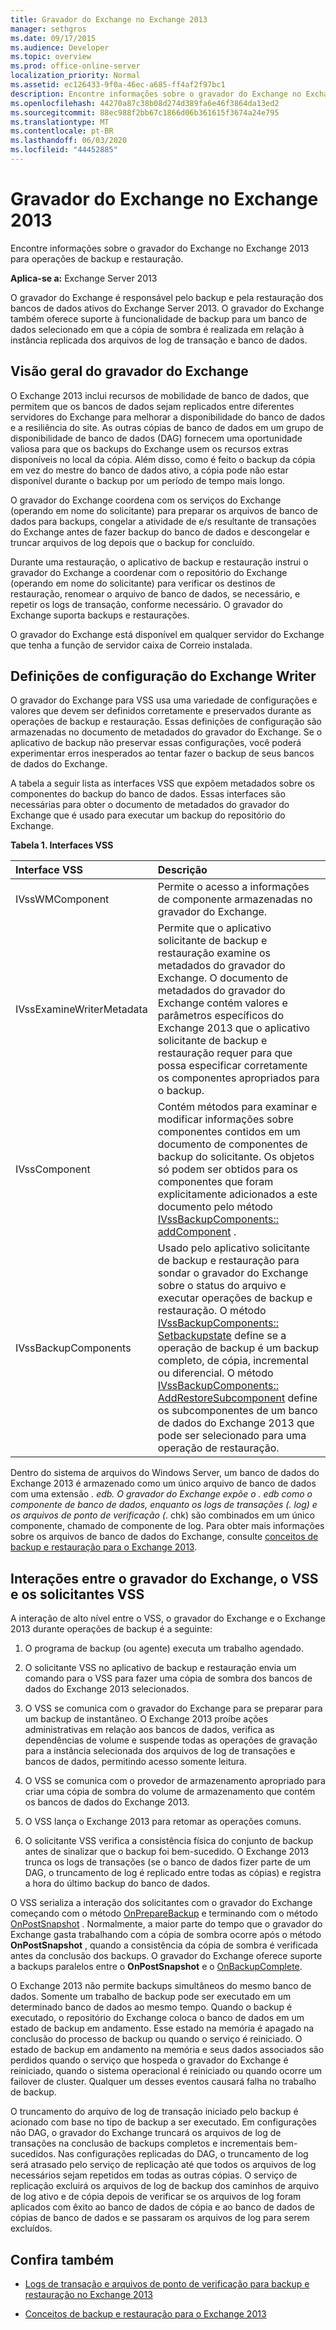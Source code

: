 ```yaml
---
title: Gravador do Exchange no Exchange 2013
manager: sethgros
ms.date: 09/17/2015
ms.audience: Developer
ms.topic: overview
ms.prod: office-online-server
localization_priority: Normal
ms.assetid: ec126433-9f0a-46ec-a685-ff4af2f97bc1
description: Encontre informações sobre o gravador do Exchange no Exchange 2013 para operações de backup e restauração.
ms.openlocfilehash: 44270a87c38b08d274d389fa6e46f3864da13ed2
ms.sourcegitcommit: 88ec988f2bb67c1866d06b361615f3674a24e795
ms.translationtype: MT
ms.contentlocale: pt-BR
ms.lasthandoff: 06/03/2020
ms.locfileid: "44452885"
---
```

# <a name="exchange-writer-in-exchange-2013"></a>Gravador do Exchange no Exchange 2013

Encontre informações sobre o gravador do Exchange no Exchange 2013 para operações de backup e restauração. 
  
**Aplica-se a:** Exchange Server 2013 
  
O gravador do Exchange é responsável pelo backup e pela restauração dos bancos de dados ativos do Exchange Server 2013. O gravador do Exchange também oferece suporte à funcionalidade de backup para um banco de dados selecionado em que a cópia de sombra é realizada em relação à instância replicada dos arquivos de log de transação e banco de dados. 
  
## <a name="overview-of-the-exchange-writer"></a>Visão geral do gravador do Exchange
<a name="bk_Overview"> </a>

O Exchange 2013 inclui recursos de mobilidade de banco de dados, que permitem que os bancos de dados sejam replicados entre diferentes servidores do Exchange para melhorar a disponibilidade do banco de dados e a resiliência do site. As outras cópias de banco de dados em um grupo de disponibilidade de banco de dados (DAG) fornecem uma oportunidade valiosa para que os backups do Exchange usem os recursos extras disponíveis no local da cópia. Além disso, como é feito o backup da cópia em vez do mestre do banco de dados ativo, a cópia pode não estar disponível durante o backup por um período de tempo mais longo. 
  
O gravador do Exchange coordena com os serviços do Exchange (operando em nome do solicitante) para preparar os arquivos de banco de dados para backups, congelar a atividade de e/s resultante de transações do Exchange antes de fazer backup do banco de dados e descongelar e truncar arquivos de log depois que o backup for concluído.
  
Durante uma restauração, o aplicativo de backup e restauração instrui o gravador do Exchange a coordenar com o repositório do Exchange (operando em nome do solicitante) para verificar os destinos de restauração, renomear o arquivo de banco de dados, se necessário, e repetir os logs de transação, conforme necessário. O gravador do Exchange suporta backups e restaurações.
  
O gravador do Exchange está disponível em qualquer servidor do Exchange que tenha a função de servidor caixa de Correio instalada. 
  
## <a name="exchange-writer-configuration-settings"></a>Definições de configuração do Exchange Writer
<a name="bk_ExchangeWriterConfig"> </a>

O gravador do Exchange para VSS usa uma variedade de configurações e valores que devem ser definidos corretamente e preservados durante as operações de backup e restauração. Essas definições de configuração são armazenadas no documento de metadados do gravador do Exchange. Se o aplicativo de backup não preservar essas configurações, você poderá experimentar erros inesperados ao tentar fazer o backup de seus bancos de dados do Exchange. 
  
A tabela a seguir lista as interfaces VSS que expõem metadados sobre os componentes do backup do banco de dados. Essas interfaces são necessárias para obter o documento de metadados do gravador do Exchange que é usado para executar um backup do repositório do Exchange.
  
**Tabela 1. Interfaces VSS**

|**Interface VSS**|**Descrição**|
|:-----|:-----|
|IVssWMComponent  <br/> |Permite o acesso a informações de componente armazenadas no gravador do Exchange.  <br/> |
|IVssExamineWriterMetadata  <br/> |Permite que o aplicativo solicitante de backup e restauração examine os metadados do gravador do Exchange. O documento de metadados do gravador do Exchange contém valores e parâmetros específicos do Exchange 2013 que o aplicativo solicitante de backup e restauração requer para que possa especificar corretamente os componentes apropriados para o backup.  <br/> |
|IVssComponent  <br/> |Contém métodos para examinar e modificar informações sobre componentes contidos em um documento de componentes de backup do solicitante. Os objetos só podem ser obtidos para os componentes que foram explicitamente adicionados a este documento pelo método [IVssBackupComponents:: addComponent](https://msdn.microsoft.com/library/windows/desktop/aa382646%28v=vs.85%29.aspx) .  <br/> |
|IVssBackupComponents  <br/> |Usado pelo aplicativo solicitante de backup e restauração para sondar o gravador do Exchange sobre o status do arquivo e executar operações de backup e restauração. O método [IVssBackupComponents:: Setbackupstate](https://msdn.microsoft.com/library/windows/desktop/aa382833%28v=vs.85%29.aspx) define se a operação de backup é um backup completo, de cópia, incremental ou diferencial. O método [IVssBackupComponents:: AddRestoreSubcomponent](https://msdn.microsoft.com/library/windows/desktop/aa382649%28v=vs.85%29.aspx) define os subcomponentes de um banco de dados do Exchange 2013 que pode ser selecionado para uma operação de restauração.  <br/> |
   
Dentro do sistema de arquivos do Windows Server, um banco de dados do Exchange 2013 é armazenado como um único arquivo de banco de dados com uma extensão *. edb. O gravador do Exchange expõe o *. edb como o componente de banco de dados, enquanto os logs de transações (*. log) e os arquivos de ponto de verificação (*. chk) são combinados em um único componente, chamado de componente de log. Para obter mais informações sobre os arquivos de banco de dados do Exchange, consulte [conceitos de backup e restauração para o Exchange 2013](backup-and-restore-concepts-for-exchange-2013.md).
  
## <a name="interactions-between-the-exchange-writer-vss-and-vss-requesters"></a>Interações entre o gravador do Exchange, o VSS e os solicitantes VSS
<a name="bk_interactions"> </a>

A interação de alto nível entre o VSS, o gravador do Exchange e o Exchange 2013 durante operações de backup é a seguinte:
  
1. O programa de backup (ou agente) executa um trabalho agendado. 
    
2. O solicitante VSS no aplicativo de backup e restauração envia um comando para o VSS para fazer uma cópia de sombra dos bancos de dados do Exchange 2013 selecionados. 
    
3. O VSS se comunica com o gravador do Exchange para se preparar para um backup de instantâneo. O Exchange 2013 proíbe ações administrativas em relação aos bancos de dados, verifica as dependências de volume e suspende todas as operações de gravação para a instância selecionada dos arquivos de log de transações e bancos de dados, permitindo acesso somente leitura. 
    
4. O VSS se comunica com o provedor de armazenamento apropriado para criar uma cópia de sombra do volume de armazenamento que contém os bancos de dados do Exchange 2013. 
    
5. O VSS lança o Exchange 2013 para retomar as operações comuns. 
    
6. O solicitante VSS verifica a consistência física do conjunto de backup antes de sinalizar que o backup foi bem-sucedido. O Exchange 2013 trunca os logs de transações (se o banco de dados fizer parte de um DAG, o truncamento de log é replicado entre todas as cópias) e registra a hora do último backup do banco de dados.
    
O VSS serializa a interação dos solicitantes com o gravador do Exchange começando com o método [OnPrepareBackup](https://msdn.microsoft.com/library/windows/desktop/aa381571%28v=vs.85%29.aspx) e terminando com o método [OnPostSnapshot](https://msdn.microsoft.com/library/windows/desktop/aa381568%28v=vs.85%29.aspx) . Normalmente, a maior parte do tempo que o gravador do Exchange gasta trabalhando com a cópia de sombra ocorre após o método **OnPostSnapshot** , quando a consistência da cópia de sombra é verificada antes da conclusão dos backups. O gravador do Exchange oferece suporte a backups paralelos entre o **OnPostSnapshot** e o [OnBackupComplete](https://msdn.microsoft.com/library/windows/desktop/aa381557%28v=vs.85%29.aspx).
  
O Exchange 2013 não permite backups simultâneos do mesmo banco de dados. Somente um trabalho de backup pode ser executado em um determinado banco de dados ao mesmo tempo. Quando o backup é executado, o repositório do Exchange coloca o banco de dados em um estado de backup em andamento. Esse estado na memória é apagado na conclusão do processo de backup ou quando o serviço é reiniciado. O estado de backup em andamento na memória e seus dados associados são perdidos quando o serviço que hospeda o gravador do Exchange é reiniciado, quando o sistema operacional é reiniciado ou quando ocorre um failover de cluster. Qualquer um desses eventos causará falha no trabalho de backup.
  
O truncamento do arquivo de log de transação iniciado pelo backup é acionado com base no tipo de backup a ser executado. Em configurações não DAG, o gravador do Exchange truncará os arquivos de log de transações na conclusão de backups completos e incrementais bem-sucedidos. Nas configurações replicadas do DAG, o truncamento de log será atrasado pelo serviço de replicação até que todos os arquivos de log necessários sejam repetidos em todas as outras cópias. O serviço de replicação excluirá os arquivos de log de backup dos caminhos de arquivo de log ativo e de cópia depois de verificar se os arquivos de log foram aplicados com êxito ao banco de dados de cópia e ao banco de dados de cópias de banco de dados e se passaram os arquivos de log para serem excluídos.
  
## <a name="see-also"></a>Confira também

- [Logs de transação e arquivos de ponto de verificação para backup e restauração no Exchange 2013](transaction-logs-and-checkpoint-files-for-backup-and-restore-in-exchange.md)
    
- [Conceitos de backup e restauração para o Exchange 2013](backup-and-restore-concepts-for-exchange-2013.md)
    

